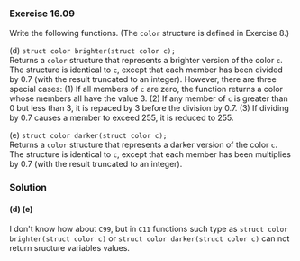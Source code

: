 ### Exercise 16.09

Write the following functions. (The `color` structure is defined in Exercise 8.)

(d) `struct color brighter(struct color c);`  
Returns a `color` structure that represents a brighter version of the color `c`.
The structure is identical to `c`, except that each member has been divided by
0.7 (with the result truncated to an integer). However, there are three special
cases: (1) If all members of `c` are zero, the function returns a color whose
members all have the value 3. (2) If any member of `c` is greater than 0 but
less than 3, it is repaced by 3 before the division by 0.7. (3) If dividing by
0.7 causes a member to exceed 255, it is reduced to 255.

(e) `struct color darker(struct color c);`  
Returns a `color` structure that represents a darker version of the color `c`.
The structure is identical to `c`, except that each member has been multiplies
by 0.7 (with the result truncated to an integer).

### Solution
#### (d) (e)
I don't know how about `C99`, but in `C11` functions such type as
`struct color brighter(struct color c)` or `struct color darker(struct color c)` can not return sructure 	variables values.
